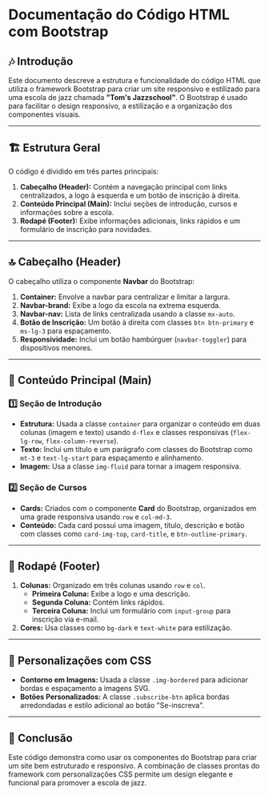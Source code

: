 # Documentação do Código HTML com Bootstrap

## 🎶 Introdução

Este documento descreve a estrutura e funcionalidade do código HTML que utiliza o framework Bootstrap para criar um site responsivo e estilizado para uma escola de jazz chamada **"Tom's Jazzschool"**. O Bootstrap é usado para facilitar o design responsivo, a estilização e a organização dos componentes visuais.

---

## 🏗️ Estrutura Geral

O código é dividido em três partes principais:

1. **Cabeçalho (Header):** Contém a navegação principal com links centralizados, a logo à esquerda e um botão de inscrição à direita.
2. **Conteúdo Principal (Main):** Inclui seções de introdução, cursos e informações sobre a escola.
3. **Rodapé (Footer):** Exibe informações adicionais, links rápidos e um formulário de inscrição para novidades.

---

## 🔝 Cabeçalho (Header)

O cabeçalho utiliza o componente **Navbar** do Bootstrap:

1. **Container:** Envolve a navbar para centralizar e limitar a largura.
2. **Navbar-brand:** Exibe a logo da escola na extrema esquerda.
3. **Navbar-nav:** Lista de links centralizada usando a classe `mx-auto`.
4. **Botão de Inscrição:** Um botão à direita com classes `btn btn-primary` e `ms-lg-3` para espaçamento.
5. **Responsividade:** Inclui um botão hambúrguer (`navbar-toggler`) para dispositivos menores.

---

## 📄 Conteúdo Principal (Main)

### 1️⃣ Seção de Introdução

- **Estrutura:** Usada a classe `container` para organizar o conteúdo em duas colunas (imagem e texto) usando `d-flex` e classes responsivas (`flex-lg-row`, `flex-column-reverse`).
- **Texto:** Inclui um título e um parágrafo com classes do Bootstrap como `mt-3` e `text-lg-start` para espaçamento e alinhamento.
- **Imagem:** Usa a classe `img-fluid` para tornar a imagem responsiva.

### 2️⃣ Seção de Cursos

- **Cards:** Criados com o componente **Card** do Bootstrap, organizados em uma grade responsiva usando `row` e `col-md-3`.
- **Conteúdo:** Cada card possui uma imagem, título, descrição e botão com classes como `card-img-top`, `card-title`, e `btn-outline-primary`.

---

## 🔽 Rodapé (Footer)

1. **Colunas:** Organizado em três colunas usando `row` e `col`.
   - **Primeira Coluna:** Exibe a logo e uma descrição.
   - **Segunda Coluna:** Contém links rápidos.
   - **Terceira Coluna:** Inclui um formulário com `input-group` para inscrição via e-mail.
2. **Cores:** Usa classes como `bg-dark` e `text-white` para estilização.

---

## 🎨 Personalizações com CSS

- **Contorno em Imagens:** Usada a classe `.img-bordered` para adicionar bordas e espaçamento a imagens SVG.
- **Botões Personalizados:** A classe `.subscribe-btn` aplica bordas arredondadas e estilo adicional ao botão "Se-inscreva".

---

## 🎯 Conclusão

Este código demonstra como usar os componentes do Bootstrap para criar um site bem estruturado e responsivo. A combinação de classes prontas do framework com personalizações CSS permite um design elegante e funcional para promover a escola de jazz.
